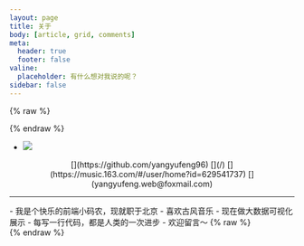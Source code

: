 ```yaml
---
layout: page
title: 关于
body: [article, grid, comments]
meta:
  header: true
  footer: false
valine:
  placeholder: 有什么想对我说的呢？
sidebar: false
---
```


{% raw %}<div class="aboutme">{% endraw %}
<ul class="pure circle center about">
  <li>
    <img  src="https://cdn.jsdelivr.net/gh/yangyufeng96/assets_source@master/blog/img/20740958.jpeg">
  </li>
</ul>
<center class="group">
  [<i class="fab fa-github"></i>](https://github.com/yangyufeng96)
  [<i class="fas fa-book"></i>](/)
  [<i class="fas fa-headphones"></i>](https://music.163.com/#/user/home?id=629541737)
  [<i class="fas fa-envelope"></i>](yangyufeng.web@foxmail.com)
</center>
<hr>
- 我是个快乐的前端小码农，现就职于北京
- 喜欢古风音乐
- 现在做大数据可视化展示
- 每写一行代码，都是人类的一次进步
- 欢迎留言～
{% raw %}</div>{% endraw %}